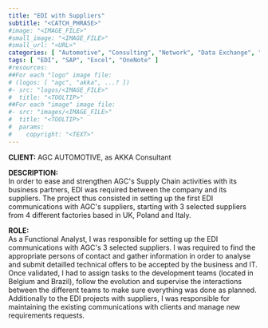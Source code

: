 ```yaml
---
title: "EDI with Suppliers"
subtitle: "<CATCH_PHRASE>"
#image: "<IMAGE_FILE>"
#small_image: "<IMAGE_FILE>"
#small_url: "<URL>"
categories: [ "Automotive", "Consulting", "Network", "Data Exchange", "Project Management", "Team Management" ]
tags: [ "EDI", "SAP", "Excel", "OneNote" ]
#resources:
##For each "logo" image file:
# (logos: [ "agc", "akka", ...? ])
#- src: "logos/<IMAGE_FILE>"
#  title: "<TOOLTIP>"
##For each "image" image file:
#- src: "images/<IMAGE_FILE>"
#  title: "<TOOLTIP>"
#  params:
#    copyright: "<TEXT>"
---
```


<b>CLIENT:</b> AGC AUTOMOTIVE, as AKKA Consultant<br>

<b>DESCRIPTION:</b><br>
In order to ease and strengthen AGC's Supply Chain activities with its business partners, EDI was required between the company and its suppliers. The project thus consisted in setting up the first EDI communications with AGC's suppliers, starting with 3 selected suppliers from 4 different factories based in UK, Poland and Italy.<br>

<b>ROLE:</b><br>
As a Functional Analyst, I was responsible for setting up the EDI communications with AGC's 3 selected suppliers. I was required to find the appropriate persons of contact and gather information in order to analyse and submit detailled technical offers to be accepted by the business and IT.
Once validated, I had to assign tasks to the development teams (located in Belgium and Brazil), follow the evolution and supervise the interactions between the different teams to make sure everything was done as planned.
Additionally to the EDI projects with suppliers, I was responsible for maintaining the existing communications with clients and manage new requirements requests.
